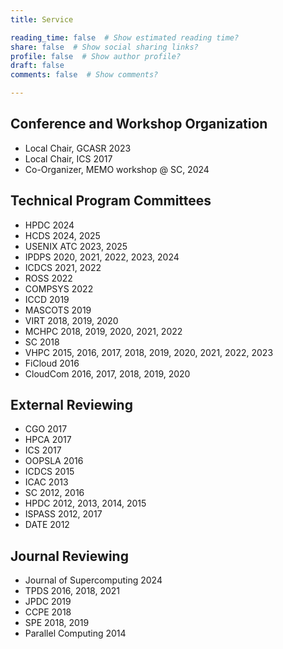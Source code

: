 ```yaml
---
title: Service

reading_time: false  # Show estimated reading time?
share: false  # Show social sharing links?
profile: false  # Show author profile?
draft: false
comments: false  # Show comments?

---
```


## Conference and Workshop Organization
- Local Chair, GCASR 2023
- Local Chair, ICS 2017
- Co-Organizer, MEMO workshop @ SC, 2024

## Technical Program Committees
- HPDC 2024
- HCDS 2024, 2025
- USENIX ATC 2023, 2025
- IPDPS 2020, 2021, 2022, 2023, 2024
- ICDCS 2021, 2022
- ROSS 2022
- COMPSYS 2022
- ICCD 2019
- MASCOTS 2019
- VIRT 2018, 2019, 2020
- MCHPC 2018, 2019, 2020, 2021, 2022
- SC 2018
- VHPC 2015, 2016, 2017, 2018, 2019, 2020, 2021, 2022, 2023
- FiCloud 2016
- CloudCom 2016, 2017, 2018, 2019, 2020

## External Reviewing
- CGO 2017
- HPCA 2017
- ICS 2017
- OOPSLA 2016
- ICDCS 2015
- ICAC 2013
- SC 2012, 2016
- HPDC 2012, 2013, 2014, 2015
- ISPASS 2012, 2017
- DATE 2012

## Journal Reviewing
- Journal of Supercomputing 2024
- TPDS 2016, 2018, 2021
- JPDC 2019
- CCPE 2018
- SPE 2018, 2019
- Parallel Computing 2014

